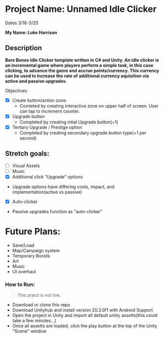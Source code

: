 # Project Name: Unnamed Idle Clicker

Dates 3/16-3/25

**My Name: Luke Harrison**

## Description

**Bare Bones Idle Clicker template written in C# and Unity. An idle clicker is an incremental game where players perform a simple task, in this case clicking, to advance the game and accrue points/currency. This currency can be used to increase the rate of additional currency aquisition via active and passive upgrades.**

Objectives:

- [x] Create button/action zone.
  - Comleted by creating interactive zone on upper half of screen. User can tap to increment counter.
- [x] Upgrade button
  - Completed by creating intial Upgrade button(+1)
- [x] Tertiary Upgrade / Prestige option
  - Completed by creating secondary upgrade button type(+1 per second)

## Stretch goals:

- [ ] Visual Assets
- [ ] Music
- [x] Additional click "Upgrade" options
- Upgrade options have differing costs, impact, and implementation(active vs passive)
- [x] Auto-clicker
- Passive upgrades function as "auto-clicker"

# Future Plans:

- Save/Load
- Map/Campaign system
- Temporary Boosts
- Art
- Music
- UI overhaul

### How to Run:

> This prject is not live.

- Download or clone this repo
- Download Unityhub and install version 20.3.0f1 with Android Support
- Open the project in Unity and import all default uniity assetts(this could take a few minutes...)
- Once all assetts are loaded, click the play button at the top of the Unity "Scene" window
